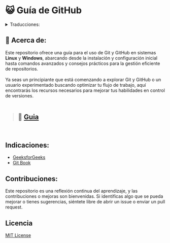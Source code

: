 # 😺 Guía de GitHub

<details>
<summary>Traducciones:</summary>

- [English](https://github.com/cestpassion/GitHub/blob/main/README.md)
- [French](https://github.com/cestpassion/GitHub/blob/main/Translations/French/README.md)
- [Italian](https://github.com/cestpassion/GitHub/blob/main/Translations/Italian/README.md)
- [Português Brasileiro](https://github.com/cestpassion/GitHub/blob/main/Translations/PortuguesBrasileiro/README.md)
</details>

## 🔸 Acerca de:
Este repositorio ofrece una guía para el uso de Git y GitHub en sistemas **Linux** y **Windows**, abarcando desde la instalación y configuración inicial hasta comandos avanzados y consejos prácticos para la gestión eficiente de repositorios.<br></br>
Ya seas un principiante que está comenzando a explorar Git y GitHub o un usuario experimentado buscando optimizar tu flujo de trabajo, aquí encontrarás los recursos necesarios para mejorar tus habilidades en control de versiones.
<br></br>

>## 📝 [Guia](https://github.com/cestpassion/GitHub-Guied/blob/main/Translations/Espanol/Guia.md)
<br>

## Indicaciones:
* [GeeksforGeeks](https://www.geeksforgeeks.org/)
* [Git Book](https://git-scm.com/book/es/v2)

## Contribuciones:
Este repositorio es una reflexión continua del aprendizaje, y las contribuciones o mejoras son bienvenidas. Si identificas algo que se pueda mejorar o tienes sugerencias, siéntete libre de abrir un issue o enviar un pull request.
<br>

## Licencia
[MIT License](https://github.com/cestpassion/GitHub/blob/main/LICENSE)
